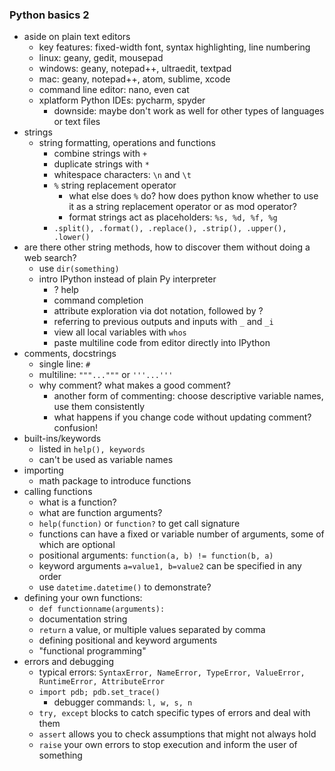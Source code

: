 ### Python basics 2

- aside on plain text editors
    - key features: fixed-width font, syntax highlighting, line numbering
    - linux: geany, gedit, mousepad
    - windows: geany, notepad++, ultraedit, textpad
    - mac: geany, notepad++, atom, sublime, xcode
    - command line editor: nano, even cat
    - xplatform Python IDEs: pycharm, spyder
        - downside: maybe don't work as well for other types of languages or text files
- strings
    - string formatting, operations and functions
        - combine strings with `+`
        - duplicate strings with `*`
        - whitespace characters: `\n` and `\t`
        - `%` string replacement operator
            - what else does `%` do? how does python know whether to use it as a string
            replacement operator or as mod operator?
            - format strings act as placeholders: `%s, %d, %f, %g`
        - `.split(), .format(), .replace(), .strip(), .upper(), .lower()`
- are there other string methods, how to discover them without doing a web search?
    - use `dir(something)`
    - intro IPython instead of plain Py interpreter
        - ? help
        - command completion
        - attribute exploration via dot notation, followed by ?
        - referring to previous outputs and inputs with `_` and `_i`
        - view all local variables with `whos`
        - paste multiline code from editor directly into IPython
- comments, docstrings
    - single line: `#`
    - multiline: `"""..."""` or  `'''...'''`
    - why comment? what makes a good comment?
        - another form of commenting: choose descriptive variable names, use them consistently
        - what happens if you change code without updating comment? confusion!
- built-ins/keywords
    - listed in `help(), keywords`
    - can't be used as variable names
- importing
    - math package to introduce functions
- calling functions
    - what is a function?
    - what are function arguments?
    - `help(function)` or `function?` to get call signature
    - functions can have a fixed or variable number of arguments, some of which are optional
    - positional arguments: `function(a, b) != function(b, a)`
    - keyword arguments `a=value1, b=value2` can be specified in any order
    - use `datetime.datetime()` to demonstrate?
- defining your own functions:
    - `def functionname(arguments):`
    - documentation string
    - `return` a value, or multiple values separated by comma
    - defining positional and keyword arguments
    - "functional programming"
- errors and debugging
    - typical errors: `SyntaxError, NameError, TypeError, ValueError, RuntimeError,
    AttributeError`
    - `import pdb; pdb.set_trace()`
        - debugger commands: `l, w, s, n`
    - `try, except` blocks to catch specific types of errors and deal with them
    - `assert` allows you to check assumptions that might not always hold
    - `raise` your own errors to stop execution and inform the user of something
